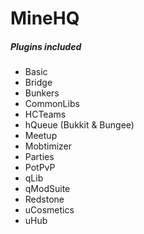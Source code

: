 # MineHQ

##### Plugins included

- Basic
- Bridge
- Bunkers
- CommonLibs
- HCTeams
- hQueue (Bukkit & Bungee)
- Meetup
- Mobtimizer
- Parties
- PotPvP
- qLib
- qModSuite
- Redstone
- uCosmetics
- uHub
